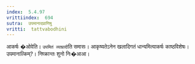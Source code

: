 ```yaml
---
index:  5.4.97
vrittiindex:  694
sutra:  उपमानादप्राणिषु
vritti:  tattvabodhini 
---
```


आकर्षः �ओवेति। `उपमितं व्याघ्रादी`ति समासः। आकृष्यतेऽनेन खलादिगतं धान्यमित्याकर्षः काष्ठविशेषः। उपमानात्किम्?। निष्क्रान्तः शुनो निः�आआ।

